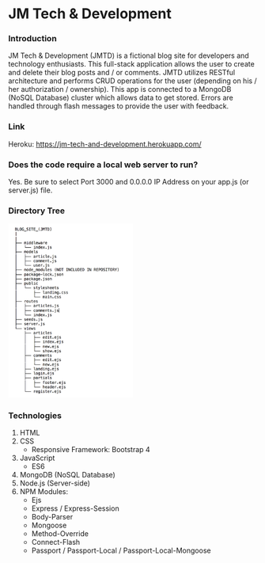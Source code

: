 # JM Tech & Development

### Introduction

JM Tech & Development (JMTD) is a fictional blog site for developers and technology enthusiasts. 
This full-stack application allows the user to create and delete their blog posts and / or comments.
JMTD utilizes RESTful architecture and performs CRUD operations for the user (depending on his / her 
authorization / ownership). This app is connected to a MongoDB (NoSQL Database) cluster which allows 
data to get stored. Errors are handled through flash messages to provide the user with feedback.

### Link
Heroku: https://jm-tech-and-development.herokuapp.com/

### Does the code require a local web server to run?
Yes. Be sure to select Port 3000 and 0.0.0.0 IP Address on your app.js (or server.js) file.

### Directory Tree
<img src="Image/Directory_Blog_Site.png" width="50%">

### Technologies

1. HTML
2. CSS
   * Responsive Framework: Bootstrap 4
3. JavaScript
   * ES6
4. MongoDB (NoSQL Database)
5. Node.js (Server-side)
6. NPM Modules:
   * Ejs
   * Express / Express-Session
   * Body-Parser
   * Mongoose
   * Method-Override
   * Connect-Flash
   * Passport / Passport-Local / Passport-Local-Mongoose
   
